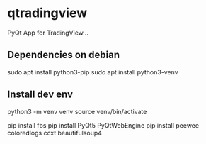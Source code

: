 # qtradingview
PyQt App for TradingView...


## Dependencies on debian
sudo apt install python3-pip
sudo apt install python3-venv

## Install dev env
python3 -m venv venv
source venv/bin/activate

pip install fbs
pip install PyQt5 PyQtWebEngine
pip install peewee coloredlogs ccxt beautifulsoup4



